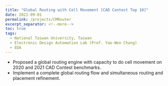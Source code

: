 ```yaml
---
title: "Global Routing with Cell Movement [CAD Contest Top 10]"
date: 2021-09-01
permalink: /projects/CMRouter
excerpt_separator: <!--more-->
toc: true
tags:
  - National Taiwan University, Taiwan
  - Electronic Design Automation Lab (Prof. Yao-Wen Chang)
  - EDA
---
```


<!-- ---
title: "Global Routing with Cell Movement [Top 10]"
collection: EDA-related
type: "EDA-related"
permalink: /projects/CMRouter
venue: "Electronic Design Automation Lab (Prof. Yao-Wen Chang)"
date: 2021-09-01
location: "National Taiwan University, Taiwan"
--- -->


<!-- [More information here]() -->
* Proposed a global routing engine with capacity to do cell movement on 2020 and 2021 CAD Contest benchmarks.
* Implement a complete global routing flow and simultaneous routing and placement refinement.
<!--more-->

